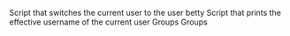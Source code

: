 Script that switches the current user to the user betty
Script that prints the effective username of the current user
Groups 
Groups
